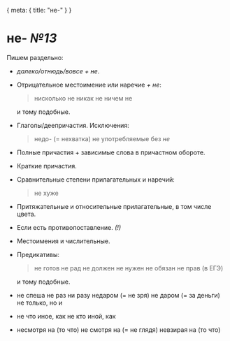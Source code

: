 <route> { meta: { title: "не-" } } </route>

# не- _№13_

Пишем раздельно:

- _далеко/отнюдь/вовсе + не_.

- Отрицательное местоимение или наречие _+ не_:
  > нисколько не
  > никак не
  > ничем не

  и тому подобные.

- Глаголы/деепричастия. Исключения:
  > недо- (= нехватка)
  > не употребляемые без _не_

- Полные причастия + зависимые слова в причастном обороте.

- Краткие причастия.

- Сравнительные степени прилагательных и наречий:
  > не хуже

- Притяжательные и относительные прилагательные, в том числе цвета.

- Если есть противопоставление. _(!)_

- Местоимения и числительные.

- Предикативы:
  > не готов
  > не рад
  > не должен
  > не нужен
  > не обязан
  > не прав (в ЕГЭ)

  и тому подобные.

- не спеша
  не раз
  ни разу
  недаром (= не зря)
  не даром (= за деньги)
  не только, но и
- не что иное, как
  не кто иной, как

- несмотря на (то что)
  не смотря на (= не глядя)
  невзирая на (то что)
